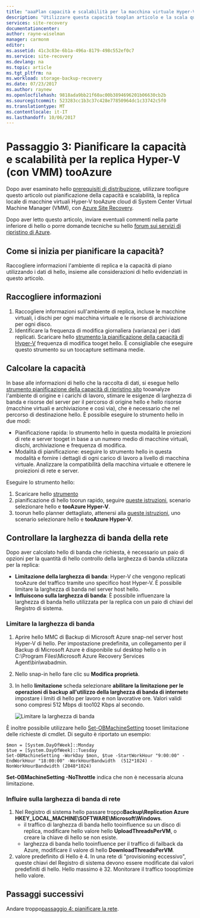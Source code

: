 ```yaml
---
title: "aaaPlan capacità e scalabilità per la macchina virtuale Hyper-V replica (con VMM) tooAzure con Azure Site Recovery | Documenti Microsoft"
description: "Utilizzare questa capacità tooplan articolo e la scala quando la replica delle macchine virtuali Hyper-V in VMM cloud tooAzure, con Azure Site Recovery"
services: site-recovery
documentationcenter: 
author: rayne-wiselman
manager: carmonm
editor: 
ms.assetid: 41c3c83e-6b1a-496a-8179-498c552ef0c7
ms.service: site-recovery
ms.devlang: na
ms.topic: article
ms.tgt_pltfrm: na
ms.workload: storage-backup-recovery
ms.date: 07/23/2017
ms.author: raynew
ms.openlocfilehash: 9818ada9bb21f60ac00b3894696201b06630cb2b
ms.sourcegitcommit: 523283cc1b3c37c428e77850964dc1c33742c5f0
ms.translationtype: MT
ms.contentlocale: it-IT
ms.lasthandoff: 10/06/2017
---
```

# <a name="step-3-plan-capacity-and-scaling-for-hyper-v-with-vmm-tooazure-replication"></a>Passaggio 3: Pianificare la capacità e scalabilità per la replica Hyper-V (con VMM) tooAzure

Dopo aver esaminato hello [prerequisiti di distribuzione](vmm-to-azure-walkthrough-prerequisites.md), utilizzare toofigure questo articolo out pianificazione della capacità e scalabilità, la replica locale di macchine virtuali Hyper-V tooAzure cloud di System Center Virtual Machine Manager (VMM), con [Azure Site Recovery](site-recovery-overview.md).

Dopo aver letto questo articolo, inviare eventuali commenti nella parte inferiore di hello o porre domande tecniche su hello [forum sui servizi di ripristino di Azure](https://social.msdn.microsoft.com/forums/azure/home?forum=hypervrecovmgr).


## <a name="how-do-i-start-capacity-planning"></a>Come si inizia per pianificare la capacità?


Raccogliere informazioni l'ambiente di replica e la capacità di piano utilizzando i dati di hello, insieme alle considerazioni di hello evidenziati in questo articolo.


## <a name="gather-information"></a>Raccogliere informazioni

1. Raccogliere informazioni sull'ambiente di replica, incluse le macchine virtuali, i dischi per ogni macchina virtuale e le risorse di archiviazione per ogni disco.
2. Identificare la frequenza di modifica giornaliera (varianza) per i dati replicati. Scaricare hello [strumento la pianificazione della capacità di Hyper-V](https://www.microsoft.com/download/details.aspx?id=39057) frequenza di modifica tooget hello. È consigliabile che eseguire questo strumento su un toocapture settimana medie.
 

## <a name="figure-out-capacity"></a>Calcolare la capacità

In base alle informazioni di hello che la raccolta di dati, si esegue hello [strumento pianificazione della capacità di ripristino sito](http://aka.ms/asr-capacity-planner-excel) tooanalyze l'ambiente di origine e i carichi di lavoro, stimare le esigenze di larghezza di banda e risorse del server per il percorso di origine hello e hello risorse (macchine virtuali e archiviazione e così via), che è necessario che nel percorso di destinazione hello. È possibile eseguire lo strumento hello in due modi:

- Pianificazione rapida: lo strumento hello in questa modalità le proiezioni di rete e server tooget in base a un numero medio di macchine virtuali, dischi, archiviazione e frequenza di modifica.
- Modalità di pianificazione: eseguire lo strumento hello in questa modalità e fornire i dettagli di ogni carico di lavoro a livello di macchina virtuale. Analizzare la compatibilità della macchina virtuale e ottenere le proiezioni di rete e server.

Eseguire lo strumento hello:

1. Scaricare hello [strumento](http://aka.ms/asr-capacity-planner-excel)
2. pianificazione di hello toorun rapido, seguire [queste istruzioni](site-recovery-capacity-planner.md#run-the-quick-planner), scenario selezionare hello e **tooAzure Hyper-V**.
3. toorun hello planner dettagliato, attenersi alla [queste istruzioni](site-recovery-capacity-planner.md#run-the-detailed-planner), uno scenario selezionare hello e **tooAzure Hyper-V**.

## <a name="control-network-bandwidth"></a>Controllare la larghezza di banda della rete

Dopo aver calcolato hello di banda che richiesta, è necessario un paio di opzioni per la quantità di hello controllo della larghezza di banda utilizzata per la replica:

* **Limitazione della larghezza di banda**: Hyper-V che vengono replicati tooAzure del traffico tramite uno specifico host Hyper-V. È possibile limitare la larghezza di banda nel server host hello.
* **Influiscono sulla larghezza di banda**: È possibile influenzare la larghezza di banda hello utilizzata per la replica con un paio di chiavi del Registro di sistema.

### <a name="throttle-bandwidth"></a>Limitare la larghezza di banda
1. Aprire hello MMC di Backup di Microsoft Azure snap-nel server host Hyper-V di hello. Per impostazione predefinita, un collegamento per il Backup di Microsoft Azure è disponibile sul desktop hello o in C:\Program Files\Microsoft Azure Recovery Services Agent\bin\wabadmin.
2. Nello snap-in hello fare clic su **Modifica proprietà**.
3. In hello **limitazione** scheda selezionare **abilitare la limitazione per le operazioni di backup all'utilizzo della larghezza di banda di internet**e impostare i limiti di hello per lavoro e non lavorative ore. Valori validi sono compresi 512 Mbps di too102 Kbps al secondo.

    ![Limitare la larghezza di banda](./media/vmm-to-azure-walkthrough-capacity/throttle2.png)

È inoltre possibile utilizzare hello [Set-OBMachineSetting](https://technet.microsoft.com/library/hh770409.aspx) tooset limitazione delle richieste di cmdlet. Di seguito è riportato un esempio:

    $mon = [System.DayOfWeek]::Monday
    $tue = [System.DayOfWeek]::Tuesday
    Set-OBMachineSetting -WorkDay $mon, $tue -StartWorkHour "9:00:00" -EndWorkHour "18:00:00" -WorkHourBandwidth  (512*1024) -NonWorkHourBandwidth (2048*1024)

**Set-OBMachineSetting -NoThrottle** indica che non è necessaria alcuna limitazione.

### <a name="influence-network-bandwidth"></a>Influire sulla larghezza di banda di rete
1. Nel Registro di sistema hello passare troppo**Backup\Replication Azure HKEY_LOCAL_MACHINE\SOFTWARE\Microsoft\Windows**.
   * il traffico di larghezza di banda hello tooinfluence su un disco di replica, modificare hello valore hello **UploadThreadsPerVM**, o creare la chiave di hello se non esiste.
   * larghezza di banda hello tooinfluence per il traffico di failback da Azure, modificare il valore di hello **DownloadThreadsPerVM**.
2. valore predefinito di Hello è 4. In una rete di "provisioning eccessivo", queste chiavi del Registro di sistema devono essere modificate dai valori predefiniti di hello. Hello massimo è 32. Monitorare il traffico toooptimize hello valore.

## <a name="next-steps"></a>Passaggi successivi

Andare troppo[passaggio 4: pianificare la rete](vmm-to-azure-walkthrough-network.md).

